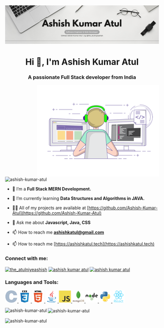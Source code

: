 ![logo](https://github.com/Ashish-Kumar-Atul/Ashish-Kumar-Atul/blob/main/files/banner.png)
<h1 align="center">Hi 👋, I'm Ashish Kumar Atul</h1>
<h3 align="center">A passionate Full Stack developer from India</h3>

<img align="right" alt="coding_gif" width="400" src="files/codegit.gif">
<!-- <img align="right" alt="coding_gif" width="400" src="https://user-images.githubusercontent.com/55389276/140866485-8fb1c876-9a8f-4d6a-98dc-08c4981eaf70.gif"> -->

<p align="left"> <img src="https://komarev.com/ghpvc/?username=ashish-kumar-atul&label=Profile%20views&color=0e75b6&style=flat" alt="ashish-kumar-atul" /> </p>


- 🌱 I’m a **Full Stack MERN Development.**

- 🌱 I’m currently learning **Data Structures and Algorithms in JAVA.**

- 👨‍💻 All of my projects are available at [https://github.com/Ashish-Kumar-Atul](https://github.com/Ashish-Kumar-Atul)

- 💬 Ask me about **Javascript, Java, CSS**

- 📫 How to reach me **ashishkatul@gmail.com**

- 📫 How to reach me [https://ashishkatul.tech](https://ashishkatul.tech)

<h3 align="left">Connect with me:</h3>
<p align="left">
    <a href="https://instagram.com/the_atulniyeashish" target="blank"><img align="center" src="https://raw.githubusercontent.com/rahuldkjain/github-profile-readme-generator/master/src/images/icons/Social/instagram.svg" alt="the_atulniyeashish" height="30" width="40" /></a>
    <a href="https://www.youtube.com/c/ashish kumar atul" target="blank"><img align="center" src="https://raw.githubusercontent.com/rahuldkjain/github-profile-readme-generator/master/src/images/icons/Social/youtube.svg" alt="ashish kumar atul" height="30" width="40" /></a>
    <a href="https://www.linkedin.com/in/ashish-kumar-atul/" target="_blank">
    <img align="center" src="https://raw.githubusercontent.com/rahuldkjain/github-profile-readme-generator/master/src/images/icons/Social/linked-in-alt.svg" alt="ashish kumar atul" height="30" width="40" /></a>
</p>

<h3 align="left">Languages and Tools:</h3>
<p align="left"> <a href="https://www.cprogramming.com/" target="_blank" rel="noreferrer"> <img src="https://raw.githubusercontent.com/devicons/devicon/master/icons/c/c-original.svg" alt="c" width="40" height="40"/> </a> <a href="https://www.w3schools.com/css/" target="_blank" rel="noreferrer"> <img src="https://raw.githubusercontent.com/devicons/devicon/master/icons/css3/css3-original-wordmark.svg" alt="css3" width="40" height="40"/> </a> <a href="https://www.w3.org/html/" target="_blank" rel="noreferrer"> <img src="https://raw.githubusercontent.com/devicons/devicon/master/icons/html5/html5-original-wordmark.svg" alt="html5" width="40" height="40"/> </a> <a href="https://www.java.com" target="_blank" rel="noreferrer"> <img src="https://raw.githubusercontent.com/devicons/devicon/master/icons/java/java-original.svg" alt="java" width="40" height="40"/> </a> <a href="https://developer.mozilla.org/en-US/docs/Web/JavaScript" target="_blank" rel="noreferrer"> <img src="https://raw.githubusercontent.com/devicons/devicon/master/icons/javascript/javascript-original.svg" alt="javascript" width="40" height="40"/> </a> <a href="https://www.mongodb.com/" target="_blank" rel="noreferrer"> <img src="https://raw.githubusercontent.com/devicons/devicon/master/icons/mongodb/mongodb-original-wordmark.svg" alt="mongodb" width="40" height="40"/> </a> <a href="https://nodejs.org" target="_blank" rel="noreferrer"> <img src="https://raw.githubusercontent.com/devicons/devicon/master/icons/nodejs/nodejs-original-wordmark.svg" alt="nodejs" width="40" height="40"/> </a> <a href="https://www.python.org" target="_blank" rel="noreferrer"> <img src="https://raw.githubusercontent.com/devicons/devicon/master/icons/python/python-original.svg" alt="python" width="40" height="40"/> </a> <a href="https://reactjs.org/" target="_blank" rel="noreferrer"> <img src="https://raw.githubusercontent.com/devicons/devicon/master/icons/react/react-original-wordmark.svg" alt="react" width="40" height="40"/> </a> </p>

<p><img align="left" src="https://github-readme-stats.vercel.app/api/top-langs?username=ashish-kumar-atul&show_icons=true&locale=en&layout=compact" alt="ashish-kumar-atul" /></p>

<p>&nbsp;<img align="center" src="https://github-readme-stats.vercel.app/api?username=ashish-kumar-atul&show_icons=true&locale=en" alt="ashish-kumar-atul" /></p>

<p><img align="center" src="https://github-readme-streak-stats.herokuapp.com/?user=ashish-kumar-atul&" alt="ashish-kumar-atul" /></p>

